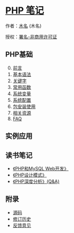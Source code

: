 # [PHP 笔记]()

作者：[木名](https://github.com/mumingv) (木名)

授权：<a rel="license" href="http://creativecommons.org/licenses/by-nc/4.0/">署名-非商用许可证</a>

## PHP基础
0. [前言](#README)
0. [基本语法](#docs/basic_syntax)
0. [关键字](#docs/basic_keyword)
0. [常用函数](#docs/function)
0. [系统变量](#docs/system_variable)
0. [系统配置](#docs/system_config)
0. [包安装使用](#docs/basic_package)
0. [相关资源](#docs/resource)
0. [FAQ](#docs/basic_faq)


## 实例应用


## 读书笔记
- [《PHP和MySQL Web开发》](#docs/book_pmwd)
- [《PHP设计模式》](#docs/book_pdp)
- [《PHP深度分析》(Q&A)](#docs/book_qa)


## 附录 
- [源码](https://github.com/mumingv/phpnote)
- [修订历史](https://github.com/mumingv/phpnote/commits/master)
- [反馈意见](https://github.com/mumingv/phpnote/issues)

